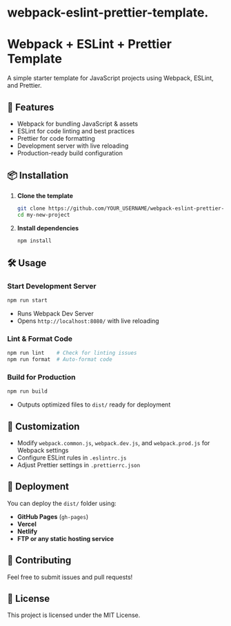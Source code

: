 # webpack-eslint-prettier-template.

# Webpack + ESLint + Prettier Template

A simple starter template for JavaScript projects using Webpack, ESLint, and Prettier.

## 🚀 Features

- Webpack for bundling JavaScript & assets
- ESLint for code linting and best practices
- Prettier for code formatting
- Development server with live reloading
- Production-ready build configuration

## 📦 Installation

1. **Clone the template**

   ```bash
   git clone https://github.com/YOUR_USERNAME/webpack-eslint-prettier-template.git my-new-project
   cd my-new-project
   ```

2. **Install dependencies**
   ```bash
   npm install
   ```

## 🛠 Usage

### Start Development Server

```bash
npm run start
```

- Runs Webpack Dev Server
- Opens `http://localhost:8080/` with live reloading

### Lint & Format Code

```bash
npm run lint    # Check for linting issues
npm run format  # Auto-format code
```

### Build for Production

```bash
npm run build
```

- Outputs optimized files to `dist/` ready for deployment

## 🔧 Customization

- Modify `webpack.common.js`, `webpack.dev.js`, and `webpack.prod.js` for Webpack settings
- Configure ESLint rules in `.eslintrc.js`
- Adjust Prettier settings in `.prettierrc.json`

## 🚀 Deployment

You can deploy the `dist/` folder using:

- **GitHub Pages** (`gh-pages`)
- **Vercel**
- **Netlify**
- **FTP or any static hosting service**

## 🤝 Contributing

Feel free to submit issues and pull requests!

## 📜 License

This project is licensed under the MIT License.

